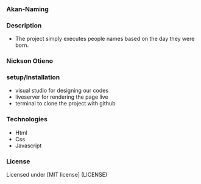 ### Akan-Naming
### Description
* The project simply executes people names based on the day they were born.
### Nickson Otieno
### setup/Installation
* visual studio for designing our codes
* liveserver for rendering the page live
* terminal to clone the project with github
### Technologies
* Html
* Css
* Javascript
### License
Licensed under [MIT license] (LICENSE)

